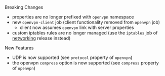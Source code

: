 Breaking Changes

 * properties are no longer prefixed with `openvpn` namespace
 * new `openvpn-client` job (client functionality removed from `openvpn` job)
    * client now assumes `openvpn` link with server properties
 * custom iptables rules are no longer managed (use the `iptables` job of [networking](https://github.com/cloudfoundry/networking-release) release instead)

New Features

 * UDP is now supported (see `protocol` property of `openvpn`)
 * the openvpn `compress` option is now supported (see `compress` property of `openvpn`)
